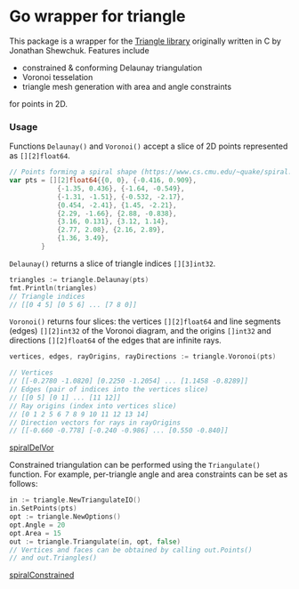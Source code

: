 # Go wrapper for triangle
This package is a wrapper for the [Triangle library] originally written in C by Jonathan Shewchuk. Features include

 - constrained & conforming Delaunay triangulation
 - Voronoi tesselation
 - triangle mesh generation with area and angle constraints

for points in 2D.

### Usage

Functions `Delaunay()` and `Voronoi()` accept a slice of 2D points represented as `[][2]float64`.

```go
// Points forming a spiral shape (https://www.cs.cmu.edu/~quake/spiral.node)
var pts = [][2]float64{{0, 0}, {-0.416, 0.909},
            {-1.35, 0.436}, {-1.64, -0.549},
            {-1.31, -1.51}, {-0.532, -2.17},
            {0.454, -2.41}, {1.45, -2.21},
            {2.29, -1.66}, {2.88, -0.838},
            {3.16, 0.131}, {3.12, 1.14},
            {2.77, 2.08}, {2.16, 2.89},
            {1.36, 3.49},
        }
```

`Delaunay()` returns a slice of triangle indices `[][3]int32`.

``` go
triangles := triangle.Delaunay(pts)
fmt.Println(triangles)
// Triangle indices
// [[0 4 5] [0 5 6] ... [7 8 0]]
```

`Voronoi()` returns four slices: the vertices `[][2]float64` and line segments (edges) `[][2]int32` of the Voronoi diagram, and the origins `[]int32` and directions `[][2]float64` of the edges that are infinite rays.

```go
vertices, edges, rayOrigins, rayDirections := triangle.Voronoi(pts)

// Vertices
// [[-0.2780 -1.0820] [0.2250 -1.2054] ... [1.1458 -0.8289]]
// Edges (pair of indices into the vertices slice)
// [[0 5] [0 1] ... [11 12]]
// Ray origins (index into vertices slice)
// [0 1 2 5 6 7 8 9 10 11 12 13 14]
// Direction vectors for rays in rayOrigins
// [[-0.660 -0.778] [-0.240 -0.986] ... [0.550 -0.840]]
```

[spiralDelVor](http://i.imgur.com/WD7MO2l.png)

Constrained triangulation can be performed using the `Triangulate()` function.
For example, per-triangle angle and area constraints can be set as follows:

```go
in := triangle.NewTriangulateIO()
in.SetPoints(pts)
opt := triangle.NewOptions()
opt.Angle = 20
opt.Area = 15
out := triangle.Triangulate(in, opt, false)
// Vertices and faces can be obtained by calling out.Points()
// and out.Triangles()
```

[spiralConstrained](http://i.imgur.com/Nb2XRPX.png)

[Triangle library]: https://www.cs.cmu.edu/~quake/triangle.html
